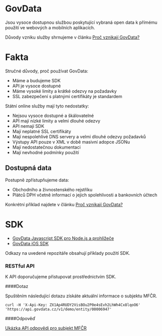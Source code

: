 # GovData

Jsou vysoce dostupnou službou poskytující vybraná open data k přímému použití ve webových a mobilních aplikacích.

Důvody vzniku služby shrnujeme v článku [Proč vznikají GovData?](https://medium.com/@hackenbruder/pro%C4%8D-vznikaj%C3%AD-govdata-ec08288fee0c)

# Fakta

Stručné důvody, proč používat GovData:

* Máme a budujeme SDK
* API je vysoce dostupné
* Máme vysoké limity a krátké odezvy na požadavky
* SSL zabezpečení s platnými certifikáty je standardem

Státní online služby mají tyto nedostatky:

* Nejsou vysoce dostupné a škálovatelné
* API mají nízké limity a velmi dlouhé odezvy
* API nemají SDK
* Mají neplatné SSL certifikáty
* Mají nespolehlivé DNS servery a velmi dlouhé odezvy požadavků
* Výstupy API pouze v XML v době masivní adopce JSONu
* Mají nedostatečnou dokumentaci
* Mají nevhodné podmínky použití

## Dostupná data

Postupně zpřístupňujeme data:

* Obchodního a živnostenského rejstříku
* Plátců DPH včetně informací o jejich spolehlivosti a bankovních účtech

Konkrétní příklad najdete v článku [Proč vznikají GovData?](https://medium.com/@hackenbruder/pro%C4%8D-vznikaj%C3%AD-govdata-ec08288fee0c)

# SDK

* [GovData Javascript SDK pro Node.js a prohlížeče](https://github.com/hackenbruder/govdata-js)
* [GovData iOS SDK](https://github.com/hackenbruder/govdata-ios)

Odkazy na uvedené repozitáře obsahují příklady použití SDK.

### RESTful API

K API doporučujeme přistupovat prostřednictvím SDK.

####Dotaz

Spuštěním následující dotazu získáte aktuální informace o subjektu MFČR.

`curl -H 'X-Api-Key: ZX1Ap4RUDY2VisBOu2P0e4sEvh2LhWh4Cx8lqoO6' 'https://api.govdata.cz/v1/demo/entity/00006947'`

####Odpověď

[Ukázka API odpovědi pro subjekt MFČR](https://gist.github.com/hackenbruder/7e6590122e4bbe7f77a8)
